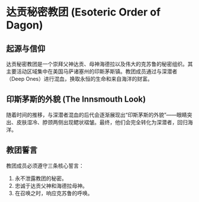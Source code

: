 # 达贡秘密教团 (Esoteric Order of Dagon)

## 起源与信仰

达贡秘密教团是一个崇拜父神达贡、母神海德拉以及伟大的克苏鲁的秘密组织。其主要活动区域集中在美国马萨诸塞州的印斯茅斯镇。教团成员通过与深潜者（Deep Ones）进行混血，换取永恒的生命和来自海洋的财富。

## 印斯茅斯的外貌 (The Innsmouth Look)

随着时间的推移，与深潜者混血的后代会逐渐展现出“印斯茅斯的外貌”——眼睛突出、皮肤湿冷、脖颈两侧出现鳃状褶皱。最终，他们会完全转化为深潜者，回归海洋。

## 教团誓言

教团成员必须遵守三条核心誓言：
1. 永不泄露教团的秘密。
2. 忠诚于达贡父神和海德拉母神。
3. 在召唤之时，响应克苏鲁的呼唤。